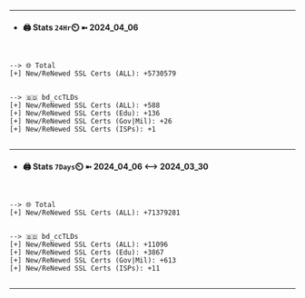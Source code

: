

---
- #### 🖨️ **Stats** `24Hr`⏲️ ➼ 2024_04_06
```console


--> 🌐 Total
[+] New/ReNewed SSL Certs (ALL): +5730579


--> 🇧🇩 bd_ccTLDs
[+] New/ReNewed SSL Certs (ALL): +588
[+] New/ReNewed SSL Certs (Edu): +136
[+] New/ReNewed SSL Certs (Gov|Mil): +26
[+] New/ReNewed SSL Certs (ISPs): +1


```

---
- #### 🖨️ **Stats** `7Days`⏲️ ➼ 2024_04_06 <--> 2024_03_30
```console


--> 🌐 Total
[+] New/ReNewed SSL Certs (ALL): +71379281


--> 🇧🇩 bd_ccTLDs
[+] New/ReNewed SSL Certs (ALL): +11096
[+] New/ReNewed SSL Certs (Edu): +3867
[+] New/ReNewed SSL Certs (Gov|Mil): +613
[+] New/ReNewed SSL Certs (ISPs): +11


```

---

